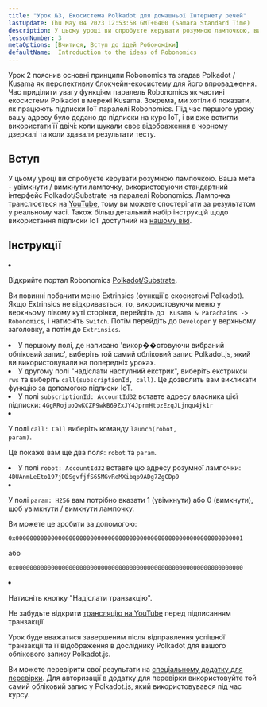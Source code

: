 ```yaml
---
title: "Урок №3, Екосистема Polkadot для домашньої Інтернету речей"
lastUpdate: Thu May 04 2023 12:53:58 GMT+0400 (Samara Standard Time)
description: У цьому уроці ви спробуєте керувати розумною лампочкою, використовуючи паралель Robonomics.
lessonNumber: 3
metaOptions: [Вчитися, Вступ до ідей Робономіки]
defaultName:  Introduction to the ideas of Robonomics
---
```


Урок 2 пояснив основні принципи Robonomics та згадав Polkadot / Kusama як перспективну блокчейн-екосистему для його впровадження. Час приділити увагу функціям паралель Robonomics як частині екосистеми Polkadot в мережі Kusama. Зокрема, ми хотіли б показати, як працюють підписки IoT паралелі Robonomics. Під час першого уроку вашу адресу було додано до підписки на курс IoT, і ви вже встигли використати її двічі: коли шукали своє відображення в чорному дзеркалі та коли здавали результати тесту.

## Вступ

У цьому уроці ви спробуєте керувати розумною лампочкою. Ваша мета - увімкнути / вимкнути лампочку, використовуючи стандартний інтерфейс Polkadot/Substrate на паралелі Robonomics. Лампочка транслюється на [YouTube](https://www.youtube.com/channel/UCkemsNJWaCmvF1Oi50C-hAg/live), тому ви можете спостерігати за результатом у реальному часі. Також більш детальний набір інструкцій щодо використання підписки IoT доступний на [нашому вікі](https://wiki.robonomics.netwабоk/docs/subscription-launch/).


## Інструкції

<List type="numbers">

<li>

Відкрийте портал Robonomics [Polkadot/Substrate](https://polkadot.js.абоg/apps/?rpc=wss%3A%2F%2Fkusama.rpc.robonomics.netwабоk%2F#/extrinsics).

Ви повинні побачити меню Extrinsics (функції в екосистемі Polkadot). Якщо Extrinsics не відкривається, то, використовуючи меню у верхньому лівому куті сторінки, перейдіть до <code> Kusama & Parachains -> Robonomics</code>, і натисніть <code>Switch</code>. Потім перейдіть до <code>Developer</code> у верхньому заголовку, а потім до <code>Extrinsics</code>.

</li>

<li>
У першому полі, де написано 'викор��стовуючи вибраний обліковий запис', виберіть той самий обліковий запис Polkadot.js, який ви використовували на попередніх уроках.
</li>

<li>
У другому полі "надіслати наступний екстрик", виберіть екстрикси <code>rws</code> та виберіть <code>call(subscriptionId, call)</code>. Це дозволить вам викликати функцію за допомогою підписки IoT.
</li>

<li>
У полі <code>subscriptionId: AccountId32</code> вставте адресу власника цієї підписки: <code>4GgRRojuoQwKCZP9wkB69ZxJY4JprmHtpzEzqJLjnqu4jk1r</code>
</li>

<li>

У полі <code>call: Call</code> виберіть команду <code>launch(robot, param)</code>.

Це покаже вам ще два поля: <code>robot</code> та <code>param</code>.

</li>

<li>
У полі <code>robot: AccountId32</code> вставте цю адресу розумної лампочки: <code>4DUAnmLeEto197jDDSgvfjfS65MGvReMXibqp9ADg7ZgCDp9</code>
</li>

<li>

У полі <code>param: H256</code> вам потрібно вказати 1 (увімкнути) або 0 (вимкнути), щоб увімкнути / вимкнути лампочку.

Ви можете це зробити за допомогою:

<code>0x0000000000000000000000000000000000000000000000000000000000000001</code>

або

<code>0x0000000000000000000000000000000000000000000000000000000000000000</code>

</li>

<li>

Натисніть кнопку "Надіслати транзакцію".

Не забудьте відкрити [трансляцію на YouTube](https://www.youtube.com/channel/UCkemsNJWaCmvF1Oi50C-hAg/live) перед підписанням транзакції.

</li>


</List>

<Result>

Урок буде вважатися завершеним після відправлення успішної транзакції та її відображення в досліднику Polkadot для вашого облікового запису Polkadot.js.

Ви можете перевірити свої результати на [спеціальному додатку для перевірки](https://lk.robonomics.academy/). Для авторизації в додатку для перевірки використовуйте той самий обліковий запис у Polkadot.js, який використовувався під час курсу.

</Result>